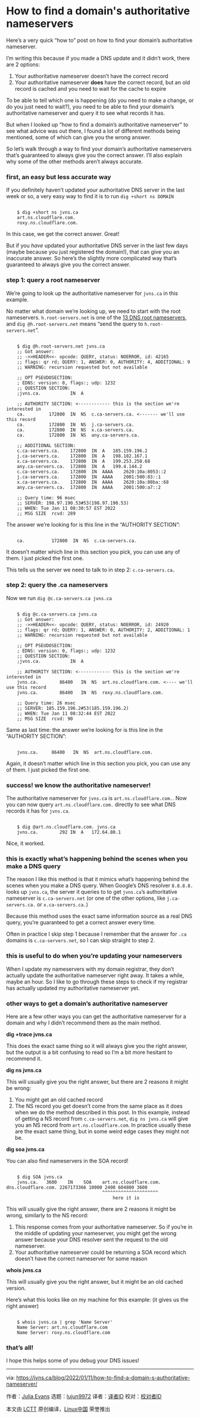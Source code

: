 [#]: subject: "How to find a domain's authoritative nameservers"
[#]: via: "https://jvns.ca/blog/2022/01/11/how-to-find-a-domain-s-authoritative-nameserver/"
[#]: author: "Julia Evans https://jvns.ca/"
[#]: collector: "lujun9972"
[#]: translator: " "
[#]: reviewer: " "
[#]: publisher: " "
[#]: url: " "

How to find a domain's authoritative nameservers
======

Here’s a very quick “how to” post on how to find your domain’s authoritative nameserver.

I’m writing this because if you made a DNS update and it didn’t work, there are 2 options:

  1. Your authoritative nameserver doesn’t have the correct record
  2. Your authoritative nameserver **does** have the correct record, but an old record is cached and you need to wait for the cache to expire



To be able to tell which one is happening (do you need to make a change, or do you just need to wait?), you need to be able to find your domain’s authoritative nameserver and query it to see what records it has.

But when I looked up “how to find a domain’s authoritative nameserver” to see what advice was out there, I found a lot of different methods being mentioned, some of which can give you the wrong answer.

So let’s walk through a way to find your domain’s authoritative nameservers that’s guaranteed to always give you the correct answer. I’ll also explain why some of the other methods aren’t always accurate.

### first, an easy but less accurate way

If you definitely haven’t updated your authoritative DNS server in the last week or so, a very easy way to find it is to run `dig +short ns DOMAIN`

```

    $ dig +short ns jvns.ca
    art.ns.cloudflare.com.
    roxy.ns.cloudflare.com.

```

In this case, we get the correct answer. Great!

But if you _have_ updated your authoritative DNS server in the last few days (maybe because you just registered the domain!), that can give you an inaccurate answer. So here’s the slightly more complicated way that’s guaranteed to always give you the correct answer.

### step 1: query a root nameserver

We’re going to look up the authoritative nameserver for `jvns.ca` in this example.

No matter what domain we’re looking up, we need to start with the root nameservers. `h.root-servers.net` is one of the [13 DNS root nameservers][1], and `dig @h.root-servers.net` means “send the query to `h.root-servers.net`”.

```

    $ dig @h.root-servers.net jvns.ca
    ;; Got answer:
    ;; ->>HEADER<<- opcode: QUERY, status: NOERROR, id: 42165
    ;; flags: qr rd; QUERY: 1, ANSWER: 0, AUTHORITY: 4, ADDITIONAL: 9
    ;; WARNING: recursion requested but not available

    ;; OPT PSEUDOSECTION:
    ; EDNS: version: 0, flags:; udp: 1232
    ;; QUESTION SECTION:
    ;jvns.ca.           IN  A

    ;; AUTHORITY SECTION: <------------ this is the section we're interested in
    ca.         172800  IN  NS  c.ca-servers.ca. <------- we'll use this record
    ca.         172800  IN  NS  j.ca-servers.ca.
    ca.         172800  IN  NS  x.ca-servers.ca.
    ca.         172800  IN  NS  any.ca-servers.ca.

    ;; ADDITIONAL SECTION:
    c.ca-servers.ca.    172800  IN  A   185.159.196.2
    j.ca-servers.ca.    172800  IN  A   198.182.167.1
    x.ca-servers.ca.    172800  IN  A   199.253.250.68
    any.ca-servers.ca.  172800  IN  A   199.4.144.2
    c.ca-servers.ca.    172800  IN  AAAA    2620:10a:8053::2
    j.ca-servers.ca.    172800  IN  AAAA    2001:500:83::1
    x.ca-servers.ca.    172800  IN  AAAA    2620:10a:80ba::68
    any.ca-servers.ca.  172800  IN  AAAA    2001:500:a7::2

    ;; Query time: 96 msec
    ;; SERVER: 198.97.190.53#53(198.97.190.53)
    ;; WHEN: Tue Jan 11 08:30:57 EST 2022
    ;; MSG SIZE  rcvd: 289

```

The answer we’re looking for is this line in the “AUTHORITY SECTION”:

```

    ca.          172800  IN  NS  c.ca-servers.ca.

```

It doesn’t matter which line in this section you pick, you can use any of them. I just picked the first one.

This tells us the server we need to talk to in step 2: `c.ca-servers.ca.`

### step 2: query the .ca nameservers

Now we run `dig @c.ca-servers.ca jvns.ca`

```

    $ dig @c.ca-servers.ca jvns.ca
    ;; Got answer:
    ;; ->>HEADER<<- opcode: QUERY, status: NOERROR, id: 24920
    ;; flags: qr rd; QUERY: 1, ANSWER: 0, AUTHORITY: 2, ADDITIONAL: 1
    ;; WARNING: recursion requested but not available

    ;; OPT PSEUDOSECTION:
    ; EDNS: version: 0, flags:; udp: 1232
    ;; QUESTION SECTION:
    ;jvns.ca.           IN  A

    ;; AUTHORITY SECTION: <------------ this is the section we're interested in
    jvns.ca.        86400   IN  NS  art.ns.cloudflare.com. <---- we'll use this record
    jvns.ca.        86400   IN  NS  roxy.ns.cloudflare.com.

    ;; Query time: 26 msec
    ;; SERVER: 185.159.196.2#53(185.159.196.2)
    ;; WHEN: Tue Jan 11 08:32:44 EST 2022
    ;; MSG SIZE  rcvd: 90

```

Same as last time: the answer we’re looking for is this line in the “AUTHORITY SECTION”:

```

    jvns.ca.     86400   IN  NS  art.ns.cloudflare.com.

```

Again, it doesn’t matter which line in this section you pick, you can use any of them. I just picked the first one.

### success! we know the authoritative nameserver!

The authoritative nameserver for `jvns.ca` is `art.ns.cloudflare.com.`. Now you can now query `art.ns.cloudflare.com.` directly to see what DNS records it has for `jvns.ca`.

```

    $ dig @art.ns.cloudflare.com. jvns.ca
    jvns.ca.        292 IN  A   172.64.80.1

```

Nice, it worked.

### this is exactly what’s happening behind the scenes when you make a DNS query

The reason I like this method is that it mimics what’s happening behind the scenes when you make a DNS query. When Google’s DNS resolver `8.8.8.8.` looks up `jvns.ca`, the server it queries to to get `jvns.ca`’s authoritative nameserver is `c.ca-servers.net` (or one of the other options, like `j.ca-servers.ca.` or `x.ca-servers.ca.`)

Because this method uses the exact same information source as a real DNS query, you’re guaranteed to get a correct answer every time.

Often in practice I skip step 1 because I remember that the answer for `.ca` domains is `c.ca-servers.net`, so I can skip straight to step 2.

### this is useful to do when you’re updating your nameservers

When I update my nameservers with my domain registrar, they don’t actually update the authoritative nameserver right away. It takes a while, maybe an hour. So I like to go through these steps to check if my registrar has actually updated my authoritative nameserver yet.

### other ways to get a domain’s authoritative nameserver

Here are a few other ways you can get the authoritative nameserver for a domain and why I didn’t recommend them as the main method.

**dig +trace jvns.ca**

This does the exact same thing so it will always give you the right answer, but the output is a bit confusing to read so I’m a bit more hesitant to recommend it.

**dig ns jvns.ca**

This will usually give you the right answer, but there are 2 reasons it might be wrong:

  1. You might get an old cached record
  2. The NS record you get doesn’t come from the same place as it does when we do the method described in this post. In this example, instead of getting a NS record from `c.ca-servers.net`, `dig ns jvns.ca` will give you an NS record from `art.ns.cloudflare.com`. In practice usually these are the exact same thing, but in some weird edge cases they might not be.



**dig soa jvns.ca**

You can also find nameservers in the SOA record!

```

    $ dig SOA jvns.ca
    jvns.ca.   3600    IN    SOA    art.ns.cloudflare.com. dns.cloudflare.com. 2267173366 10000 2400 604800 3600
                                    ^^^^^^^^^^^^^^^^^^^^^
                                        here it is

```

This will usually give the right answer, there are 2 reasons it might be wrong, similarly to the NS record:

  1. This response comes from your authoritative nameserver. So if you’re in the middle of updating your nameserver, you might get the wrong answer because your DNS resolver sent the request to the old nameserver.
  2. Your authoritative nameserver could be returning a SOA record which doesn’t have the correct nameserver for some reason



**whois jvns.ca**

This will usually give you the right answer, but it might be an old cached version.

Here’s what this looks like on my machine for this example: (it gives us the right answer)

```

    $ whois jvns.ca | grep 'Name Server'
    Name Server: art.ns.cloudflare.com
    Name Server: roxy.ns.cloudflare.com

```

### that’s all!

I hope this helps some of you debug your DNS issues!

--------------------------------------------------------------------------------

via: https://jvns.ca/blog/2022/01/11/how-to-find-a-domain-s-authoritative-nameserver/

作者：[Julia Evans][a]
选题：[lujun9972][b]
译者：[译者ID](https://github.com/译者ID)
校对：[校对者ID](https://github.com/校对者ID)

本文由 [LCTT](https://github.com/LCTT/TranslateProject) 原创编译，[Linux中国](https://linux.cn/) 荣誉推出

[a]: https://jvns.ca/
[b]: https://github.com/lujun9972
[1]: https://www.iana.org/domains/root/servers
